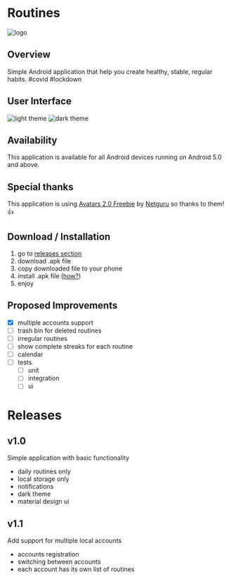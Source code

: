 # Routines
![logo](https://i.imgur.com/NQAlvod.png)

## Overview
Simple Android application that help you create healthy, stable, regular habits. #covid #lockdown

## User Interface
![light theme](https://i.imgur.com/sRA5ebu.png)
![dark theme](https://i.imgur.com/xfKQXVx.png)

## Availability
This application is available for all Android devices running on Android 5.0 and above.

## Special thanks
This application is using [Avatars 2.0 Freebie](https://www.netguru.com/blog/inclusive-design-how-to-start) by [Netguru](https://www.netguru.com/) so thanks to them! :+1:

## Download / Installation
1. go to [releases section](https://github.com/simecek-m/routines/releases)
1. download .apk file
1. copy downloaded file to your phone
1. install .apk file ([how?](https://developer.android.com/distribute/marketing-tools/alternative-distribution#unknown-sources))
1. enjoy

## Proposed Improvements
- [x] multiple accounts support
- [ ] trash bin for deleted routines
- [ ] irregular routines
- [ ] show complete streaks for each routine
- [ ] calendar
- [ ] tests
  - [ ] unit
  - [ ] integration
  - [ ] ui

# Releases
## v1.0
Simple application with basic functionality
- daily routines only
- local storage only
- notifications
- dark theme
- material design ui

## v1.1
Add support for multiple local accounts
- accounts registration
- switching between accounts
- each account has its own list of routines
